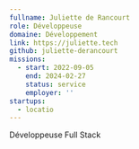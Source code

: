 ```yaml
---
fullname: Juliette de Rancourt
role: Développeuse
domaine: Développement
link: https://juliette.tech
github: juliette-derancourt
missions:
  - start: 2022-09-05
    end: 2024-02-27
    status: service
    employer: ''
startups:
  - locatio
---
```


Développeuse Full Stack
